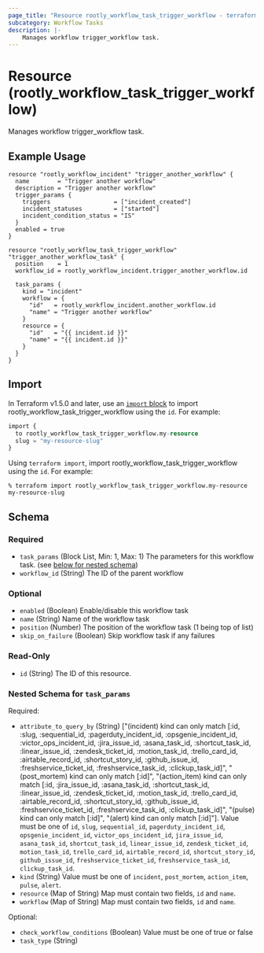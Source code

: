 ```yaml
---
page_title: "Resource rootly_workflow_task_trigger_workflow - terraform-provider-rootly"
subcategory: Workflow Tasks
description: |-
    Manages workflow trigger_workflow task.
---
```


# Resource (rootly_workflow_task_trigger_workflow)

Manages workflow trigger_workflow task.

## Example Usage

```shell
resource "rootly_workflow_incident" "trigger_another_workflow" {
  name        = "Trigger another workflow"
  description = "Trigger another workflow"
  trigger_params {
    triggers                  = ["incident_created"]
    incident_statuses         = ["started"]
    incident_condition_status = "IS"
  }
  enabled = true
}

resource "rootly_workflow_task_trigger_workflow" "trigger_another_workflow_task" {
  position    = 1
  workflow_id = rootly_workflow_incident.trigger_another_workflow.id

  task_params {
    kind = "incident"
    workflow = {
      "id"   = rootly_workflow_incident.another_workflow.id
      "name" = "Trigger another workflow"
    }
    resource = {
      "id"   = "{{ incident.id }}"
      "name" = "{{ incident.id }}"
    }
  }
}
```

## Import

In Terraform v1.5.0 and later, use an [`import` block](https://developer.hashicorp.com/terraform/language/import) to import rootly_workflow_task_trigger_workflow using the `id`. For example:

```terraform
import {
  to rootly_workflow_task_trigger_workflow.my-resource
  slug = "my-resource-slug"
}
```

Using `terraform import`, import rootly_workflow_task_trigger_workflow using the `id`. For example:

```console
% terraform import rootly_workflow_task_trigger_workflow.my-resource my-resource-slug
```

<!-- schema generated by tfplugindocs -->
## Schema

### Required

- `task_params` (Block List, Min: 1, Max: 1) The parameters for this workflow task. (see [below for nested schema](#nestedblock--task_params))
- `workflow_id` (String) The ID of the parent workflow

### Optional

- `enabled` (Boolean) Enable/disable this workflow task
- `name` (String) Name of the workflow task
- `position` (Number) The position of the workflow task (1 being top of list)
- `skip_on_failure` (Boolean) Skip workflow task if any failures

### Read-Only

- `id` (String) The ID of this resource.

<a id="nestedblock--task_params"></a>
### Nested Schema for `task_params`

Required:

- `attribute_to_query_by` (String) ["(incident) kind can only match [:id, :slug, :sequential_id, :pagerduty_incident_id, :opsgenie_incident_id, :victor_ops_incident_id, :jira_issue_id, :asana_task_id, :shortcut_task_id, :linear_issue_id, :zendesk_ticket_id, :motion_task_id, :trello_card_id, :airtable_record_id, :shortcut_story_id, :github_issue_id, :freshservice_ticket_id, :freshservice_task_id, :clickup_task_id]", "(post_mortem) kind can only match [:id]", "(action_item) kind can only match [:id, :jira_issue_id, :asana_task_id, :shortcut_task_id, :linear_issue_id, :zendesk_ticket_id, :motion_task_id, :trello_card_id, :airtable_record_id, :shortcut_story_id, :github_issue_id, :freshservice_ticket_id, :freshservice_task_id, :clickup_task_id]", "(pulse) kind can only match [:id]", "(alert) kind can only match [:id]"]. Value must be one of `id`, `slug`, `sequential_id`, `pagerduty_incident_id`, `opsgenie_incident_id`, `victor_ops_incident_id`, `jira_issue_id`, `asana_task_id`, `shortcut_task_id`, `linear_issue_id`, `zendesk_ticket_id`, `motion_task_id`, `trello_card_id`, `airtable_record_id`, `shortcut_story_id`, `github_issue_id`, `freshservice_ticket_id`, `freshservice_task_id`, `clickup_task_id`.
- `kind` (String) Value must be one of `incident`, `post_mortem`, `action_item`, `pulse`, `alert`.
- `resource` (Map of String) Map must contain two fields, `id` and `name`.
- `workflow` (Map of String) Map must contain two fields, `id` and `name`.

Optional:

- `check_workflow_conditions` (Boolean) Value must be one of true or false
- `task_type` (String)
